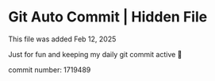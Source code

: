 # Git Auto Commit | Hidden File

This file was added Feb 12, 2025

Just for fun and keeping my daily git commit active 🤪

commit number: 1719489
